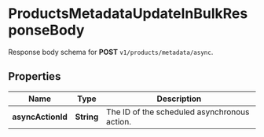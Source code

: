 

# ProductsMetadataUpdateInBulkResponseBody

Response body schema for **POST** `v1/products/metadata/async`.

## Properties

| Name | Type | Description |
|------------ | ------------- | ------------- |
|**asyncActionId** | **String** | The ID of the scheduled asynchronous action. |




